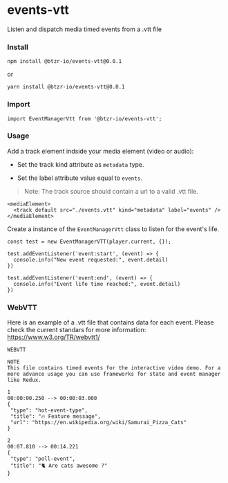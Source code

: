 # events-vtt
Listen and dispatch media timed events from a .vtt file

### Install

```
npm install @btzr-io/events-vtt@0.0.1
```
or

```
yarn install @btzr-io/events-vtt@0.0.1
```

### Import

```JS
import EventManagerVtt from '@btzr-io/events-vtt';
```

### Usage

Add a track element indside your media element (video or audio):

- Set the track kind attribute as `metadata` type.

- Set the label attribute value equal to `events`.


> Note: The track source should contain a url to a valid .vtt file. 


```
<mediaElement>
  <track default src="./events.vtt" kind="metadata" label="events" />
</mediaElement>
```

Create a instance of the `EventManagerVtt` class to listen for the event's life.


```JS
const test = new EventManagerVTT(player.current, {});

test.addEventListener('event:start', (event) => {
  console.info("New event requested:", event.detail)
})

test.addEventListener('event:end', (event) => {
  console.info("Event life time reached:", event.detail)
})
```

### WebVTT

Here is an example of a .vtt file that contains data for each event.
Please check the current standars for more information: https://www.w3.org/TR/webvtt1/

```
WEBVTT

NOTE
This file contains timed events for the interactive video demo. For a more advance usage you can use frameworks for state and event manager like Redux.

1
00:00:00.250 --> 00:00:03.000
{
 "type": "hot-event-type",
 "title": "🔥 Feature message",
 "url": "https://en.wikipedia.org/wiki/Samurai_Pizza_Cats"
}

2
00:07.810 --> 00:14.221
{
 "type": "poll-event",
 "title": "🐈 Are cats awesome ?"
}
```
